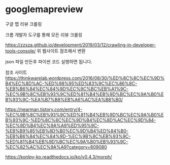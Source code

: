 # googlemapreview
구글 맵 리뷰 크롤링

크롬 개발자 도구를 통해 모든 리뷰 크롤링

https://zzsza.github.io/development/2019/03/12/crawling-in-developer-tools-console/
위 웹사이트 참조해서 변환

json 파일 만든후 파이썬 코드 실행하면 됩니다.

참조 사이트
https://thinkwarelab.wordpress.com/2016/08/30/%ED%8C%8C%EC%9D%B4%EC%8D%AC-%ED%98%95%ED%83%9C%EC%86%8C-%EB%B6%84%EC%84%9D%EC%9C%BC%EB%A1%9C-%EC%9B%8C%EB%93%9C%ED%81%B4%EB%9D%BC%EC%9A%B0%EB%93%9C-%EA%B7%B8%EB%A6%AC%EA%B8%B0/

https://nearman.tistory.com/entry/4-%EC%9B%8C%EB%93%9C%ED%81%B4%EB%9D%BC%EC%9A%B0%EB%93%9C-%ED%8C%8C%EC%9D%B4%EC%8D%AC%EC%9D%84-%EC%9D%B4%EC%9A%A9%ED%95%9C-%EB%B9%85%EB%8D%B0%EC%9D%B4%ED%84%B0-%EB%B6%84%EC%84%9D-%EC%9B%8C%EB%93%9C-%ED%81%B4%EB%9D%BC%EC%9A%B0%EB%93%9C-%EC%82%AC%EC%9A%A9?category=809080

https://konlpy-ko.readthedocs.io/ko/v0.4.3/morph/
